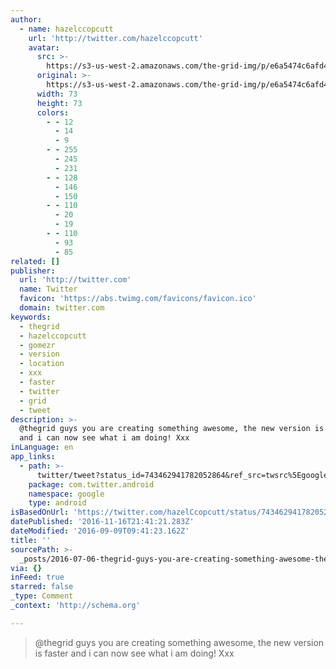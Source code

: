 ```yaml
---
author:
  - name: hazelccopcutt
    url: 'http://twitter.com/hazelccopcutt'
    avatar:
      src: >-
        https://s3-us-west-2.amazonaws.com/the-grid-img/p/e6a5474c6afd454d0c6bb9f8a7bfd56bdb3ee995.jpg
      original: >-
        https://s3-us-west-2.amazonaws.com/the-grid-img/p/e6a5474c6afd454d0c6bb9f8a7bfd56bdb3ee995.jpg
      width: 73
      height: 73
      colors:
        - - 12
          - 14
          - 9
        - - 255
          - 245
          - 231
        - - 128
          - 146
          - 150
        - - 110
          - 20
          - 19
        - - 110
          - 93
          - 85
related: []
publisher:
  url: 'http://twitter.com'
  name: Twitter
  favicon: 'https://abs.twimg.com/favicons/favicon.ico'
  domain: twitter.com
keywords:
  - thegrid
  - hazelccopcutt
  - gomezr
  - version
  - location
  - xxx
  - faster
  - twitter
  - grid
  - tweet
description: >-
  @thegrid guys you are creating something awesome, the new version is faster
  and i can now see what i am doing! Xxx
inLanguage: en
app_links:
  - path: >-
      twitter/tweet?status_id=743462941782052864&ref_src=twsrc%5Egoogle%7Ctwcamp%5Eandroidseo%7Ctwgr%5Estatus%7Ctwterm%5E743462941782052864
    package: com.twitter.android
    namespace: google
    type: android
isBasedOnUrl: 'https://twitter.com/hazelCcopcutt/status/743462941782052864'
datePublished: '2016-11-16T21:41:21.283Z'
dateModified: '2016-09-09T09:41:23.162Z'
title: ''
sourcePath: >-
  _posts/2016-07-06-thegrid-guys-you-are-creating-something-awesome-the-new-ve.md
via: {}
inFeed: true
starred: false
_type: Comment
_context: 'http://schema.org'

---
```

> @thegrid guys you are creating something awesome, the new version is faster and i can now see what i am doing! Xxx